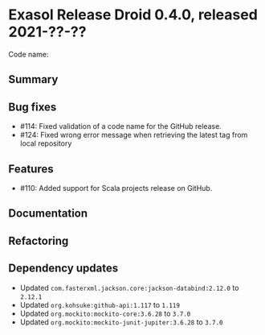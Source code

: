 # Exasol Release Droid 0.4.0, released 2021-??-??

Code name: 

## Summary

## Bug fixes

* #114: Fixed validation of a code name for the GitHub release.
* #124: Fixed wrong error message when retrieving the latest tag from local repository

## Features

* #110: Added support for Scala projects release on GitHub.

## Documentation

## Refactoring

## Dependency updates

* Updated `com.fasterxml.jackson.core:jackson-databind:2.12.0` to `2.12.1`
* Updated `org.kohsuke:github-api:1.117` to `1.119`
* Updated `org.mockito:mockito-core:3.6.28` to `3.7.0`
* Updated `org.mockito:mockito-junit-jupiter:3.6.28` to `3.7.0`
